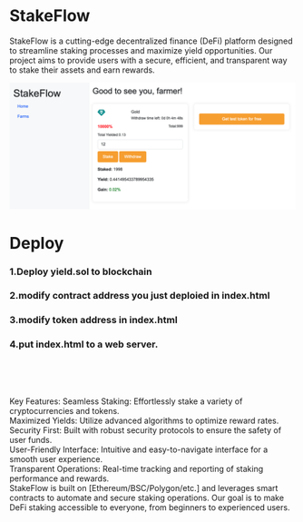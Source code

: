 # StakeFlow
StakeFlow is a cutting-edge decentralized finance (DeFi) platform designed to streamline staking processes and maximize yield opportunities. Our project aims to provide users with a secure, efficient, and transparent way to stake their assets and earn rewards.

<img src="screen.png">


# Deploy
### 1.Deploy yield.sol to blockchain
### 2.modify contract address you just deploied in index.html
### 3.modify token address in index.html
### 4.put index.html to a web server.


<br><br><br>

Key Features:
Seamless Staking: Effortlessly stake a variety of cryptocurrencies and tokens.<br>
Maximized Yields: Utilize advanced algorithms to optimize reward rates.<br>
Security First: Built with robust security protocols to ensure the safety of user funds.<br>
User-Friendly Interface: Intuitive and easy-to-navigate interface for a smooth user experience.<br>
Transparent Operations: Real-time tracking and reporting of staking performance and rewards.<br>
StakeFlow is built on [Ethereum/BSC/Polygon/etc.] and leverages smart contracts to automate and secure staking operations. Our goal is to make DeFi staking accessible to everyone, from beginners to experienced users.
<br>
